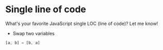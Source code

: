 # Single line of code

What's your favorite JavaScript single LOC (line of code)? Let me know!

* Swap two variables

~~~ javascript
[a, b] = [b, a]
~~~

